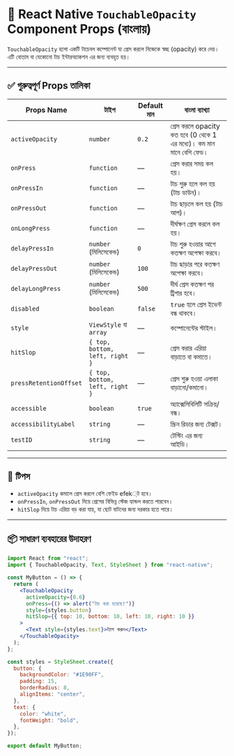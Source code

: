 # 📘 React Native `TouchableOpacity` Component Props (বাংলায়)

`TouchableOpacity` হলো একটি টাচেবল কম্পোনেন্ট যা প্রেস করলে নিজেকে স্বচ্ছ (opacity) করে দেয়। এটি বোতাম বা যেকোনো টাচ ইন্টারঅ্যাকশন এর জন্য ব্যবহৃত হয়।

---

## ✅ গুরুত্বপূর্ণ Props তালিকা

| Props Name             | টাইপ                           | Default মান | বাংলা ব্যাখ্যা                                                       |
| ---------------------- | ------------------------------ | ----------- | -------------------------------------------------------------------- |
| `activeOpacity`        | `number`                       | `0.2`       | প্রেস করলে opacity কত হবে (0 থেকে 1 এর মধ্যে)। কম মান মানে বেশি ফেড। |
| `onPress`              | `function`                     | —           | প্রেস করার সময় কল হয়।                                                |
| `onPressIn`            | `function`                     | —           | টাচ শুরু হলে কল হয় (টাচ ডাউন)।                                       |
| `onPressOut`           | `function`                     | —           | টাচ ছাড়লে কল হয় (টাচ আপ)।                                           |
| `onLongPress`          | `function`                     | —           | দীর্ঘক্ষণ প্রেস করলে কল হয়।                                          |
| `delayPressIn`         | `number` (মিলিসেকেন্ড)         | `0`         | টাচ শুরু হওয়ার আগে কতক্ষণ অপেক্ষা করবে।                              |
| `delayPressOut`        | `number` (মিলিসেকেন্ড)         | `100`       | টাচ ছাড়ার পরে কতক্ষণ অপেক্ষা করবে।                                  |
| `delayLongPress`       | `number` (মিলিসেকেন্ড)         | `500`       | দীর্ঘ প্রেস কতক্ষণ পর ট্রিগার হবে।                                   |
| `disabled`             | `boolean`                      | `false`     | `true` হলে প্রেস ইভেন্ট বন্ধ থাকবে।                                  |
| `style`                | `ViewStyle` বা `array`         | —           | কম্পোনেন্টের স্টাইল।                                                 |
| `hitSlop`              | `{ top, bottom, left, right }` | —           | প্রেস করার এরিয়া বাড়াতে বা কমাতে।                                    |
| `pressRetentionOffset` | `{ top, bottom, left, right }` | —           | প্রেস শুরু হওয়া এলাকা বাড়ানো/কমানো।                                  |
| `accessible`           | `boolean`                      | `true`      | অ্যাক্সেসিবিলিটি সক্রিয়/বন্ধ।                                        |
| `accessibilityLabel`   | `string`                       | —           | স্ক্রিন রিডার জন্য টেক্সট।                                           |
| `testID`               | `string`                       | —           | টেস্টিং এর জন্য আইডি।                                                |

---

## 🧠 টিপস

- `activeOpacity` কমালে প্রেস করলে বেশি ফেইড efek্ট হবে।
- `onPressIn`, `onPressOut` দিয়ে প্রেসের বিভিন্ন স্টেজ হ্যান্ডল করতে পারবেন।
- `hitSlop` দিয়ে টাচ এরিয়া বড় করা যায়, যা ছোট বাটনের জন্য দরকার হতে পারে।

---

## 📦 সাধারণ ব্যবহারের উদাহরণ

```jsx
import React from "react";
import { TouchableOpacity, Text, StyleSheet } from "react-native";

const MyButton = () => {
  return (
    <TouchableOpacity
      activeOpacity={0.6}
      onPress={() => alert("টাচ করা হয়েছে!")}
      style={styles.button}
      hitSlop={{ top: 10, bottom: 10, left: 10, right: 10 }}
    >
      <Text style={styles.text}>ট্যাপ করুন</Text>
    </TouchableOpacity>
  );
};

const styles = StyleSheet.create({
  button: {
    backgroundColor: "#1E90FF",
    padding: 15,
    borderRadius: 8,
    alignItems: "center",
  },
  text: {
    color: "white",
    fontWeight: "bold",
  },
});

export default MyButton;
```
